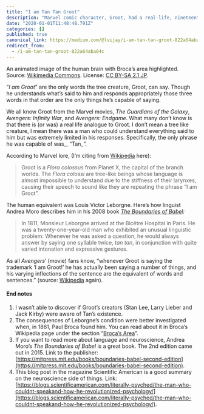 ```yaml
---
title: "I am Tan Tan Groot"
description: "Marvel comic character, Groot, had a real-life, nineteenth century, human counterpart."
date: "2020-01-01T11:48:48.791Z"
categories: []
published: true
canonical_link: https://medium.com/@lvijay/i-am-tan-tan-groot-822a64aba04c
redirect_from:
  - /i-am-tan-tan-groot-822a64aba04c
---
```


An animated image of the human brain with Broca’s area highlighted. Source: [Wikimedia Commons](https://commons.wikimedia.org/wiki/File:Broca%27s_area_animation.gif). License: [CC BY-SA 2.1 JP](https://creativecommons.org/licenses/by-sa/2.1/jp/deed.en).

“_I am Groot_” are the only words the tree creature, Groot, can say. Though he understands what’s said to him and responds appropriately those three words in that order are the only things he’s capable of saying.

We all know Groot from the Marvel movies, _The Guardians of the Galaxy_, _Avengers: Infinity War_, and _Avengers: Endgame_. What many don’t know is that there is (or was) a real life analogue to Groot. I don’t mean a tree like creature, I mean there was a man who could understand everything said to him but was extremely limited in his responses. Specifically, the only phrase he was capable of was_, “Tan_”.

According to Marvel lore, (I’m citing from [Wikipedia](https://en.wikipedia.org/wiki/Groot) here):

> Groot is a _Flora colossus_ from Planet X, the capital of the branch worlds. The _Flora colossi_ are tree-like beings whose language is almost impossible to understand due to the stiffness of their larynxes, causing their speech to sound like they are repeating the phrase “I am Groot”.

The human equivalent was Louis Victor Leborgne. Here’s how linguist Andrea Moro describes him in his 2008 book [_The Boundaries of Babel_](https://mitpress.mit.edu/books/boundaries-babel)_:_

> In 1811, Monsieur Leborgne arrived at the Bicêtre Hospital in Paris. He was a twenty-one-year-old man who exhibited an unusual linguistic problem: Whenever he was asked a question, he would always answer by saying one syllable twice, _tan tan_, in conjunction with quite varied intonation and expressive gestures.

As all _Avengers_’ (movie) fans know, “whenever Groot is saying the trademark ‘I am Groot!’ he has actually been saying a number of things, and his varying inflections of the sentence are the equivalent of words and sentences.” (source: [Wikipedia](https://en.wikipedia.org/wiki/Groot) again).

#### End notes

1.  I wasn’t able to discover if Groot’s creators (Stan Lee, Larry Lieber and Jack Kirby) were aware of Tan’s existence.
2.  The consequences of Leborgne’s condition were better investigated when, in 1861, Paul Broca found him. You can read about it in Broca’s Wikipedia page under the section “[Broca’s Area](https://en.wikipedia.org/wiki/Paul_Broca#Broca%27s_Area)”.
3.  If you want to read more about language and neuroscience, Andrea Moro’s _The Boundaries of Babel_ is a great book. The 2nd edition came out in 2015. Link to the publisher: [https://mitpress.mit.edu/books/boundaries-babel-second-edition](https://mitpress.mit.edu/books/boundaries-babel-second-edition).
4.  This blog post in the magazine Scientific American is a good summary on the neuroscience side of things. Link: [https://blogs.scientificamerican.com/literally-psyched/the-man-who-couldnt-speakand-how-he-revolutionized-psychology/](https://blogs.scientificamerican.com/literally-psyched/the-man-who-couldnt-speakand-how-he-revolutionized-psychology/).
